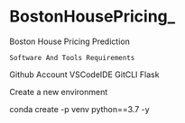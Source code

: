 # BostonHousePricing_
Boston House Pricing Prediction

    Software And Tools Requirements

Github Account
VSCodeIDE
GitCLI
Flask

Create a new environment

conda create -p venv python==3.7 -y